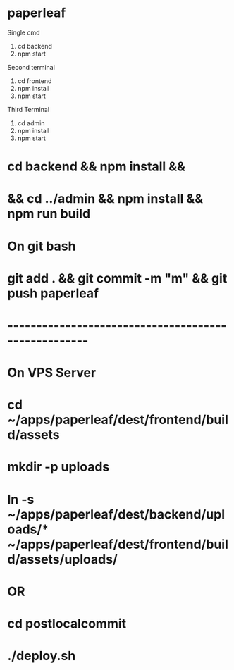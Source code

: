 # paperleaf

Single cmd
1. cd backend
2. npm start

Second terminal

1. cd frontend
2. npm install
3. npm start

Third Terminal


1. cd admin
2. npm install
3. npm start
# cd backend && npm install && 
# && cd ../admin && npm install && npm run build
# On git bash
# git add . && git commit -m "m" && git push paperleaf
# ----------------------------------------------------
# On VPS Server
# cd ~/apps/paperleaf/dest/frontend/build/assets
# mkdir -p uploads
# ln -s ~/apps/paperleaf/dest/backend/uploads/* ~/apps/paperleaf/dest/frontend/build/assets/uploads/
# OR
# cd postlocalcommit
# ./deploy.sh